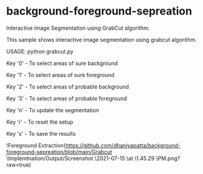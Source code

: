 # background-foreground-sepreation

Interactive Image Segmentation using GrabCut algorithm.

This sample shows interactive image segmentation using grabcut algorithm.

USAGE:
    python grabcut.py <filename>


Key '0' - To select areas of sure background
    
Key '1' - To select areas of sure foreground
    
Key '2' - To select areas of probable background
    
Key '3' - To select areas of probable foreground
    

Key 'n' - To update the segmentation
    
Key 'r' - To reset the setup
    
Key 's' - To save the results
  

    
!Foreground Extraction(https://github.com/dhaniyapatta/background-foreground-sepreation/blob/main/Grabcut \Implemtnation/Output/Screenshot \2021-07-15 \at \1.45.29 \PM.png?raw=true)
